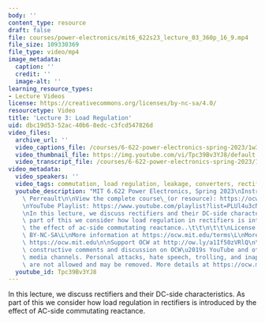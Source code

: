 ```yaml
---
body: ''
content_type: resource
draft: false
file: courses/power-electronics/mit6_622s23_lecture_03_360p_16_9.mp4
file_size: 109330369
file_type: video/mp4
image_metadata:
  caption: ''
  credit: ''
  image-alt: ''
learning_resource_types:
- Lecture Videos
license: https://creativecommons.org/licenses/by-nc-sa/4.0/
resourcetype: Video
title: 'Lecture 3: Load Regulation'
uid: dbc19d53-52ac-40b6-8edc-c3fcd547826d
video_files:
  archive_url: ''
  video_captions_file: /courses/6-622-power-electronics-spring-2023/1w39rMEqqQmrV2Xj3K9bjoTt9vU1m4x1m_transcript.webvtt
  video_thumbnail_file: https://img.youtube.com/vi/Tpc39Bv3YJ8/default.jpg
  video_transcript_file: /courses/6-622-power-electronics-spring-2023/1w39rMEqqQmrV2Xj3K9bjoTt9vU1m4x1m_transcript.pdf
video_metadata:
  video_speakers: ''
  video_tags: commutation, load regulation, leakage, converters, rectifiers, 6-622-power-electronics-spring-2023
  youtube_description: "MIT 6.622 Power Electronics, Spring 2023\nInstructor: David\
    \ Perreault\n\nView the complete course\_(or resource): https://ocw.mit.edu/courses/6-622-power-electronics-spring-2023/\L\
    \nYouTube Playlist: https://www.youtube.com/playlist?list=PLUl4u3cNGP62UTc77mJoubhDELSC8lfR0\n\
    \nIn this lecture, we discuss rectifiers and their DC-side characteristics. As\
    \ part of this we consider how load regulation in rectifiers is introduced by\
    \ the effect of ac-side commutating reactance..\t\t\n\t\t\nLicense: Creative Commons\
    \ BY-NC-SA\L\nMore information at https://ocw.mit.edu/terms\L\nMore courses at\
    \ https://ocw.mit.edu\n\nSupport OCW at http://ow.ly/a1If50zVRlQ\n\nWe encourage\
    \ constructive comments and discussion on OCW\u2019s YouTube and other social\
    \ media channels. Personal attacks, hate speech, trolling, and inappropriate comments\
    \ are not allowed and may be removed. More details at https://ocw.mit.edu/comments."
  youtube_id: Tpc39Bv3YJ8
---
```

In this lecture, we discuss rectifiers and their DC-side characteristics. As part of this we consider how load regulation in rectifiers is introduced by the effect of AC-side commutating reactance.